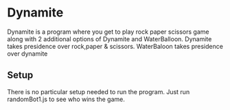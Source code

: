 # Dynamite 
Dynamite is a program where you get to play rock paper scissors game along with 2 additional options of Dynamite and WaterBalloon.
Dynamite takes presidence over rock,paper & scissors.
WaterBaloon takes presidence over dynamite

## Setup 

There is no particular setup needed to run the program. Just run randomBot1.js to see who wins the game.